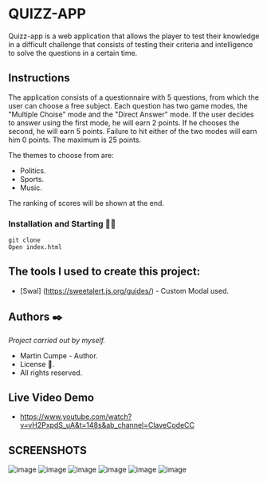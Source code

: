 
# QUIZZ-APP
Quizz-app is a web application that allows the player to test their knowledge in a difficult challenge that consists of testing their criteria and intelligence to solve the questions in a certain time.

## Instructions
The application consists of a questionnaire with 5 questions, from which the user can choose a free subject. Each question has two game modes, the "Multiple Choise" mode and the "Direct Answer" mode. If the user decides to answer using the first mode, he will earn 2 points. If he chooses the second, he will earn 5 points. Failure to hit either of the two modes will earn him 0 points. The maximum is 25 points.
                                                
The themes to choose from are:

* Politics.
* Sports.
* Music.

The ranking of scores will be shown at the end.


### Installation and Starting 🚀🔧
```
git clone
Open index.html
```

## The tools I used to create this project:
- [Swal] (https://sweetalert.js.org/guides/) - Custom Modal used.

## Authors ✒️
_Project carried out by myself._

* Martin Cumpe - Author.
* License 📄.
* All rights reserved.

## Live Video Demo
* https://www.youtube.com/watch?v=vH2PxpdS_uA&t=148s&ab_channel=ClaveCodeCC

## SCREENSHOTS
![image](https://user-images.githubusercontent.com/62455807/140460865-06bf482c-d18a-441f-a09e-2c27b5bff898.png)
![image](https://user-images.githubusercontent.com/62455807/140460896-3b0daa58-111e-4fb5-a7f8-6bf036490ea8.png)
![image](https://user-images.githubusercontent.com/62455807/140460909-f39f54f0-78bf-4851-81c5-a6b9fd0832dc.png)
![image](https://user-images.githubusercontent.com/62455807/140460920-c8dd7fe1-b499-43fb-a1f6-26da485ddef9.png)
![image](https://user-images.githubusercontent.com/62455807/140460945-88c018fc-33dc-41f6-8e3d-5e4a2f13e369.png)
![image](https://user-images.githubusercontent.com/62455807/140460967-76c11112-d61d-4d70-ab4f-ca2bc486fc05.png)

